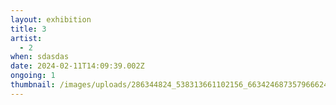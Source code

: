 ```yaml
---
layout: exhibition
title: 3
artist:
  - 2
when: sdasdas
date: 2024-02-11T14:09:39.002Z
ongoing: 1
thumbnail: /images/uploads/286344824_538313661102156_6634246873579666241_n.jpg
---
```

